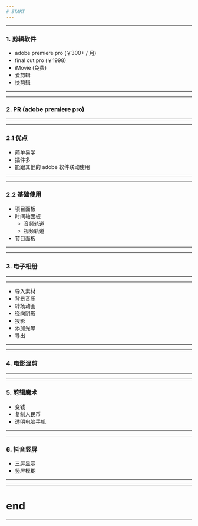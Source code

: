 ```yaml
---
# START
---
```

---
### 1. 剪辑软件

* adobe premiere pro (￥300+ / 月)
* final cut pro (￥1998) 
* iMovie (免费)
* 爱剪辑
* 快剪辑
---
---
### 2. PR (adobe premiere pro)
---
---
### 2.1 优点  
* 简单易学
* 插件多
* 能跟其他的 adobe 软件联动使用
---
---
### 2.2 基础使用  
* 项目面板
* 时间轴面板
    * 音频轨道
    * 视频轨道
* 节目面板
---
---
### 3. 电子相册
---
---
* 导入素材
* 背景音乐
* 转场动画
* 径向阴影
* 投影
* 添加光晕
* 导出
---
---
### 4. 电影混剪
---
---
### 5. 剪辑魔术  
* 变钱
* 复制人民币
* 透明电脑手机
---
---
### 6. 抖音竖屏  
* 三屏显示
* 竖屏模糊
---
---
# end
---